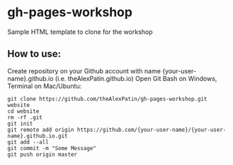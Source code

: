 # gh-pages-workshop
Sample HTML template to clone for the workshop

## How to use:
Create repository on your Github account with name {your-user-name}.github.io (i.e. theAlexPatin.github.io)
Open Git Bash on Windows, Terminal on Mac/Ubuntu:
```
git clone https://github.com/theAlexPatin/gh-pages-workshop.git website
cd website
rm -rf .git
git init
git remote add origin https://github.com/{your-user-name}/{your-user-name}.github.io.git
git add --all
git commit -m "Some Message"
git push origin master
```    
